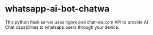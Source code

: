 # whatsapp-ai-bot-chatwa
This python flask server uses ngork and chat-wa.com API to provide AI Chat capabilities to whatsapp users through your device.
